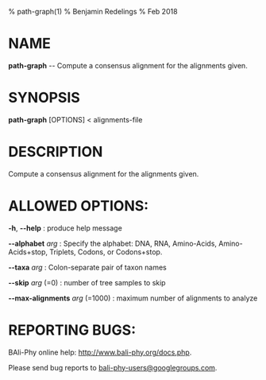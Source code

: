 % path-graph(1)
% Benjamin Redelings
% Feb 2018

# NAME

**path-graph** -- Compute a consensus alignment for the alignments given.

# SYNOPSIS

**path-graph** [OPTIONS] < alignments-file

# DESCRIPTION

Compute a consensus alignment for the alignments given.

# ALLOWED OPTIONS:
**-h**, **--help**
: produce help message

**--alphabet** _arg_
: Specify the alphabet: DNA, RNA, Amino-Acids, Amino-Acids+stop, Triplets, Codons, or Codons+stop.

**--taxa** _arg_
: Colon-separate pair of taxon names

**--skip** _arg_ (=0)
: number of tree samples to skip

**--max-alignments** _arg_ (=1000)
: maximum number of alignments to analyze


# REPORTING BUGS:
 BAli-Phy online help: <http://www.bali-phy.org/docs.php>.

Please send bug reports to <bali-phy-users@googlegroups.com>.

